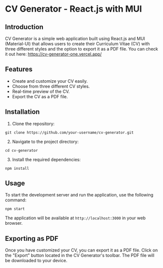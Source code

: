 # CV Generator - React.js with MUI

## Introduction

CV Generator is a simple web application built using React.js and MUI (Material-UI) that allows users to create their Curriculum Vitae (CV) with three different styles and the option to export it as a PDF file.
You can check it out here: https://cv-generator-one.vercel.app/

## Features

- Create and customize your CV easily.
- Choose from three different CV styles.
- Real-time preview of the CV.
- Export the CV as a PDF file.


## Installation

1. Clone the repository:


`git clone https://github.com/your-username/cv-generator.git`


2. Navigate to the project directory:


`cd cv-generator`


3. Install the required dependencies:


`npm install`


## Usage

To start the development server and run the application, use the following command:


`npm start`


The application will be available at `http://localhost:3000` in your web browser.

## Exporting as PDF

Once you have customized your CV, you can export it as a PDF file. Click on the "Export" button located in the CV Generator's toolbar. The PDF file will be downloaded to your device.


